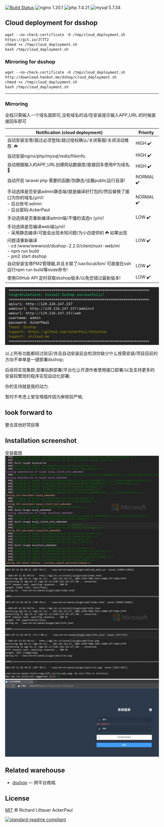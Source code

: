 [![Build Status](https://img.shields.io/circleci/project/github/sous-chefs/nginx/master.svg)](https://github.com/AckerPaul/btdsshop)
![nginx 1.20.1](https://img.shields.io/badge/nginx-1.20.1-brightgreen.svg)
![php 7.4.21](https://img.shields.io/badge/php-7.4.21-brightgreen.svg)
![mysql 5.7.34](https://img.shields.io/badge/mysql-5.7.34-brightgreen.svg)
## Cloud deployment for dsshop
```
wget --no-check-certificate -O /tmp/cloud_deployment.sh https://git.io/JlTT2
chmod +x /tmp/cloud_deployment.sh
bash /tmp/cloud_deployment.sh
```
### Mirroring for dsshop
```
wget --no-check-certificate -O /tmp/cloud_deployment.sh http://download.hanbot.me/dshop/cloud_deployment.sh
chmod +x /tmp/cloud_deployment.sh
bash /tmp/cloud_deployment.sh
```
--------------------------------------------------------------------
### Mirroring
全程只需输入一个域名就即可,没有域名的话/在安装提示输入APP_URL:的时候直接回车即可

| Notification (cloud deployment) | Priority |
| ------------- | ------|
| 自动安装宝塔/跳过必须登陆/跳过授权确认/关闭客服/关闭活动推荐. ☘️  | HIGH :heavy_check_mark: |
| 自动安装nginx/php/mysql/redis/fileinfo. | HIGH :heavy_check_mark: |
| 自动根据输入的APP_URL创建网站数据库/直接回车使用IP为域名. 🥇 | HIGH :heavy_check_mark: |
| 自动开启 laravel php 需要的函数/伪静态/设置public运行目录! | NORMAL :heavy_check_mark: |
| 手动选择是否安装admin静态端/就是编译好打包的/然后替换了接口为你的域名(y/n)! <br /> - 后台账号:admin <br /> - 后台密码:AckerPaul | NORMAL :heavy_check_mark: |
| 手动选择是否重新编译admin端/不懂的请选n (y/n)! | LOW :heavy_check_mark: |
| 手动选择是否编译web端(y/n)! <br /> - 采用静态编译/可能会出现未知问题/为小白提供的 ☘️ 如果出现问题请重新编译 <br /> - cd /www/wwwroot/dsshop-2.2.0/client/nuxt-web/mi <br /> - npm run build <br /> - pm2 start dsshop | LOW :heavy_check_mark: |
| 自动安装宝塔PM2管理器,并且关联了/usr/local/bin/ 可直接在ssh运行npm run build等node命令! | LOW :heavy_check_mark: |
| 使用GitHub API 定时获取dsshop版本/以免您错过最新版本! | LOW :heavy_check_mark: |

<img src="./images/20214422024447.png" />

以上所有功能都经过验证/并且自动安装前会检测你缺少什么按需安装/项目目前的方向不单单是一键部署dsshop;

后续将实现集群,部署站群部署/平台化让开源作者使用接口部署/以及支持更多的安装较繁琐的程序实现自动化部署;

你的支持就是我的动力.

暂时不考虑上架宝塔插件因为审核较严格;

## look forward to
整合其他好项目等

## Installation screenshot
安装截图
<img src="./images/intall1.gif" />
<img src="./images/install2.gif" />
<img src="./images/20214522024546.png" />

## Related warehouse

- [dsshop](https://github.com/dspurl/dsshop) —  跨平台商城.

## License

[MIT](LICENSE) © Richard Littauer AckerPaul

[![standard-readme compliant](https://img.shields.io/badge/readme%20style-standard-brightgreen.svg?style=flat-square)](https://github.com/AckerPaul/btdsshop)
